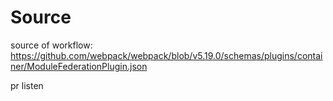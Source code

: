 # Source 
source of workflow: https://github.com/webpack/webpack/blob/v5.19.0/schemas/plugins/container/ModuleFederationPlugin.json

pr listen
